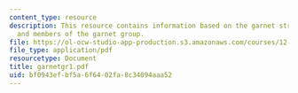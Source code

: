 ```yaml
---
content_type: resource
description: This resource contains information based on the garnet structure, identification,
  and members of the garnet group.
file: https://ol-ocw-studio-app-production.s3.amazonaws.com/courses/12-109-petrology-fall-2005/bf0943efbf5a6f6402fa8c34094aaa52_garnetgr1.pdf
file_type: application/pdf
resourcetype: Document
title: garnetgr1.pdf
uid: bf0943ef-bf5a-6f64-02fa-8c34094aaa52
---
```

